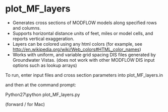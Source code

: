 plot_MF_layers
==============

* Generates cross sections of MODFLOW models along specified rows and columns. 
* Supports horizontal distance units of feet, miles or model cells, and reports vertical exaggeration.
* Layers can be colored using any html colors (for example, see http://en.wikipedia.org/wiki/Web_colors#HTML_color_names)
* Works with uniform, and variable grid spacing DIS files generated by Groundwater Vistas. 
  (does not work with other MODFLOW DIS input options such as lookup arrays)

To run, enter input files and cross section parameters into plot_MF_layers.in

and then at the command prompt:

Python27\python plot_MF_layers.py

(forward / for Mac)
